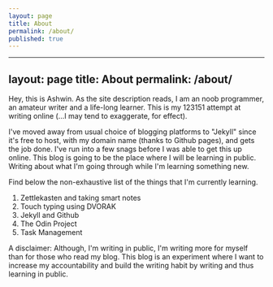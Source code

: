 ```yaml
---
layout: page
title: About
permalink: /about/
published: true
---
```

---
layout: page
title: About
permalink: /about/
---

Hey, this is Ashwin. As the site description reads, I am an noob programmer, an amateur writer and a life-long learner. This is my 123151 attempt at writing online (...I may tend to exaggerate, for effect).

I've moved away from usual choice of blogging platforms to "Jekyll" since it's free to host, with my domain name (thanks to Github pages), and gets the job done. I've run into a few snags before I was able to get this up online.
This blog is going to be the place where I will be learning in public. Writing about what I'm going through while I'm learning something new.

Find below the non-exhaustive list of the things that I'm currently learning.

1. Zettlekasten and taking smart notes
2. Touch typing using DVORAK 
3. Jekyll and Github
4. The Odin Project
5. Task Management



A disclaimer: Although, I'm writing in public, I'm writing more for myself than for those who read my blog. This blog is an experiment where I want to increase my accountability and build the writing habit by writing and thus learning in public.